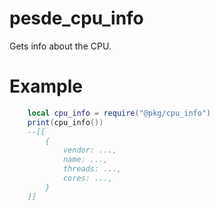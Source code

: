 # pesde_cpu_info

Gets info about the CPU.

# Example
```lua
    local cpu_info = require("@pkg/cpu_info")
    print(cpu_info())
    --[[ 
        {
            vendor: ...,
	        name: ...,
	        threads: ...,
	        cores: ...,
        }
    ]]